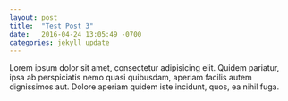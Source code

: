 ```yaml
---
layout: post
title:  "Test Post 3"
date:   2016-04-24 13:05:49 -0700
categories: jekyll update
---
```


Lorem ipsum dolor sit amet, consectetur adipisicing elit. Quidem pariatur, ipsa ab 
perspiciatis nemo quasi quibusdam, aperiam facilis autem dignissimos aut. Dolore aperiam 
quidem iste incidunt, quos, ea nihil fuga.
